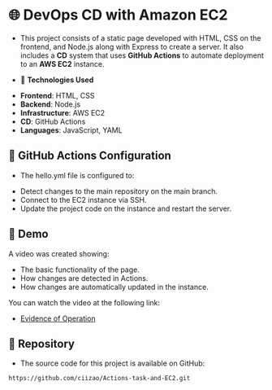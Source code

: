# 🌐 DevOps CD with Amazon EC2

* This project consists of a static page developed with HTML, CSS on the frontend, and Node.js along with Express to create a server. It also includes a **CD** system that uses **GitHub Actions** to automate deployment to an **AWS EC2** instance.


* 🚀 **Technologies Used**
- **Frontend**: HTML, CSS  
- **Backend**: Node.js  
- **Infrastructure**: AWS EC2  
- **CD**: GitHub Actions  
- **Languages**: JavaScript, YAML 

## 📖 GitHub Actions Configuration
* The hello.yml file is configured to:
- Detect changes to the main repository on the main branch.
- Connect to the EC2 instance via SSH.
- Update the project code on the instance and restart the server.

## 📼 Demo
A video was created showing:
- The basic functionality of the page.
- How changes are detected in Actions.
- How changes are automatically updated in the instance.

You can watch the video at the following link:

* [Evidence of Operation](https://uceedu-my.sharepoint.com/:v:/g/personal/ciizao_uce_edu_ec/EReM_jSEEhRMnCmzjtbMVj4BWjn5x5DeV-x451N6ao0YJg?nav=eyJyZWZlcnJhbEluZm8iOnsicmVmZXJyYWxBcHAiOiJPbmVEcml2ZUZvckJ1c2luZXNzIiwicmVmZXJyYWxBcHBQbGF0Zm9ybSI6IldlYiIsInJlZmVycmFsTW9kZSI6InZpZXciLCJyZWZlcnJhbFZpZXciOiJNeUZpbGVzTGlua0NvcHkifX0&e=LpwGru "Click for visit")

## 📂 Repository
* The source code for this project is available on GitHub:

```
https://github.com/ciizao/Actions-task-and-EC2.git
```